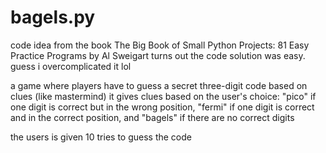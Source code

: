 # bagels.py
code idea from the book The Big Book of Small Python Projects: 81 Easy Practice Programs by Al Sweigart
turns out the code solution was easy. guess i overcomplicated it lol

a game where players have to guess a secret three-digit code based on clues (like mastermind)
it gives clues based on the user's choice: "pico" if one digit is correct but in the wrong position, "fermi" if one digit is correct and in the correct position, and "bagels" if there are no correct digits

the users is given 10 tries to guess the code
